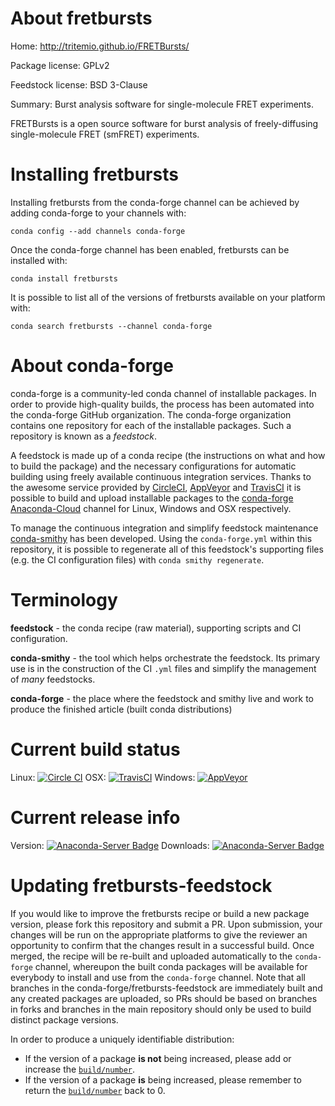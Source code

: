 About fretbursts
================

Home: http://tritemio.github.io/FRETBursts/

Package license: GPLv2

Feedstock license: BSD 3-Clause

Summary: Burst analysis software for single-molecule FRET experiments.

FRETBursts is a open source software for burst analysis of freely-diffusing
single-molecule FRET (smFRET) experiments.


Installing fretbursts
=====================

Installing fretbursts from the conda-forge channel can be achieved by adding conda-forge to your channels with:

```
conda config --add channels conda-forge
```

Once the conda-forge channel has been enabled, fretbursts can be installed with:

```
conda install fretbursts
```

It is possible to list all of the versions of fretbursts available on your platform with:

```
conda search fretbursts --channel conda-forge
```


About conda-forge
=================

conda-forge is a community-led conda channel of installable packages.
In order to provide high-quality builds, the process has been automated into the
conda-forge GitHub organization. The conda-forge organization contains one repository
for each of the installable packages. Such a repository is known as a *feedstock*.

A feedstock is made up of a conda recipe (the instructions on what and how to build
the package) and the necessary configurations for automatic building using freely
available continuous integration services. Thanks to the awesome service provided by
[CircleCI](https://circleci.com/), [AppVeyor](http://www.appveyor.com/)
and [TravisCI](https://travis-ci.org/) it is possible to build and upload installable
packages to the [conda-forge](https://anaconda.org/conda-forge)
[Anaconda-Cloud](http://docs.anaconda.org/) channel for Linux, Windows and OSX respectively.

To manage the continuous integration and simplify feedstock maintenance
[conda-smithy](http://github.com/conda-forge/conda-smithy) has been developed.
Using the ``conda-forge.yml`` within this repository, it is possible to regenerate all of
this feedstock's supporting files (e.g. the CI configuration files) with ``conda smithy regenerate``.


Terminology
===========

**feedstock** - the conda recipe (raw material), supporting scripts and CI configuration.

**conda-smithy** - the tool which helps orchestrate the feedstock.
                   Its primary use is in the construction of the CI ``.yml`` files
                   and simplify the management of *many* feedstocks.

**conda-forge** - the place where the feedstock and smithy live and work to
                  produce the finished article (built conda distributions)

Current build status
====================

Linux: [![Circle CI](https://circleci.com/gh/conda-forge/fretbursts-feedstock.svg?style=shield)](https://circleci.com/gh/conda-forge/fretbursts-feedstock)
OSX: [![TravisCI](https://travis-ci.org/conda-forge/fretbursts-feedstock.svg?branch=master)](https://travis-ci.org/conda-forge/fretbursts-feedstock)
Windows: [![AppVeyor](https://ci.appveyor.com/api/projects/status/github/conda-forge/fretbursts-feedstock?svg=True)](https://ci.appveyor.com/project/conda-forge/fretbursts-feedstock/branch/master)

Current release info
====================
Version: [![Anaconda-Server Badge](https://anaconda.org/conda-forge/fretbursts/badges/version.svg)](https://anaconda.org/conda-forge/fretbursts)
Downloads: [![Anaconda-Server Badge](https://anaconda.org/conda-forge/fretbursts/badges/downloads.svg)](https://anaconda.org/conda-forge/fretbursts)


Updating fretbursts-feedstock
=============================

If you would like to improve the fretbursts recipe or build a new
package version, please fork this repository and submit a PR. Upon submission,
your changes will be run on the appropriate platforms to give the reviewer an
opportunity to confirm that the changes result in a successful build. Once
merged, the recipe will be re-built and uploaded automatically to the
`conda-forge` channel, whereupon the built conda packages will be available for
everybody to install and use from the `conda-forge` channel.
Note that all branches in the conda-forge/fretbursts-feedstock are
immediately built and any created packages are uploaded, so PRs should be based
on branches in forks and branches in the main repository should only be used to
build distinct package versions.

In order to produce a uniquely identifiable distribution:
 * If the version of a package **is not** being increased, please add or increase
   the [``build/number``](http://conda.pydata.org/docs/building/meta-yaml.html#build-number-and-string).
 * If the version of a package **is** being increased, please remember to return
   the [``build/number``](http://conda.pydata.org/docs/building/meta-yaml.html#build-number-and-string)
   back to 0.
